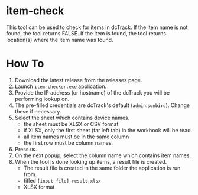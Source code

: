 # item-check
This tool can be used to check for items in dcTrack. 
If the item name is not found, the tool returns FALSE. If the item is found, the tool returns location(s) where the item name was found.

# How To
1. Download the latest release from the releases page.
2. Launch `item-checker.exe` application.
3. Provide the IP address (or hostname) of the dcTrack you will be performing lookup on.
4. The pre-filled credentials are dcTrack's default (`admin`:`sunbird`). Change these if necessary.
5. Select the sheet which contains device names. 
    - the sheet must be XLSX or CSV format
    - if XLSX, only the first sheet (far left tab) in the workbook will be read.
    - all item names must be in the same column 
    - the first row must be column names.
6. Press `OK`.
7. On the next popup, select the column name which contains item names.
8. When the tool is done looking up items, a result file is created.
    - The result file is created in the same folder the application is run from.
    - titled `[input file]-result.xlsx`
    - XLSX format

